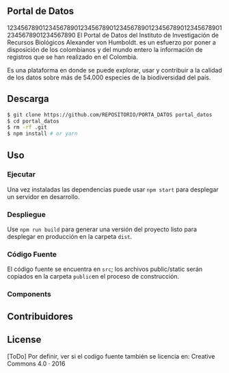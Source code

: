 ## Portal de Datos
12345678901234567890123456789012345678901234567890123456789012345678901234567890
El Portal de Datos del Instituto de Investigación de Recursos Biológicos
Alexander von Humboldt.  es un esfuerzo por poner a disposición de los
colombianos y del mundo entero la información de registros que se han realizado
en el Colombia.


Es una plataforma en donde se puede explorar, usar y contribuir a la calidad de
los datos sobre más de 54.000 especies de la biodiversidad del país.



## Descarga

```sh
$ git clone https://github.com/REPOSITORIO/PORTA_DATOS portal_datos
$ cd portal_datos
$ rm -rf .git
$ npm install # or yarn
```

## Uso

### Ejecutar

Una vez instaladas las dependencias puede usar `npm start` para desplegar un
servidor en desarrollo.

### Despliegue

Use `npm run build` para generar una versión del proyecto listo para desplegar
en producción en la carpeta `dist`.

### Código Fuente

El código fuente se encuentra en  `src`; los archivos public/static serán
copiados en la carpeta `public`en el proceso de construcción.


### Components


## Contribuidores



## License

[ToDo] Por definir, ver si el codigo fuente también se licencia en:
Creative Commons 4.0 · 2016
